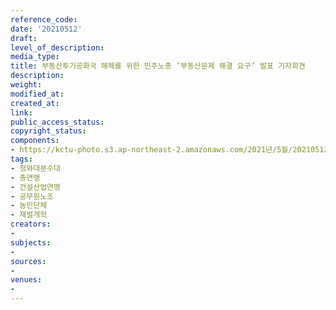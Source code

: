 ```yaml
---
reference_code: 
date: '20210512'
draft: 
level_of_description: 
media_type: 
title: 부동산투기공화국 해체를 위한 민주노총 ‘부동산문제 해결 요구’ 발표 기자회견
description: 
weight: 
modified_at: 
created_at: 
link: 
public_access_status: 
copyright_status: 
components:
- https://kctu-photo.s3.ap-northeast-2.amazonaws.com/2021년/5월/20210512-부동산투기공화국+해체를+위한+민주노총+‘부동산문제+해결+요구’+발표+기자회견_청와대분수대_총연맹_건설산업연맹_공무원노조_농민단체_재벌개혁/_1DX0090.jpg
tags:
- 청와대분수대
- 총연맹
- 건설산업연맹
- 공무원노조
- 농민단체
- 재벌개혁
creators:
- 
subjects:
- 
sources:
- 
venues:
- 
---
```

